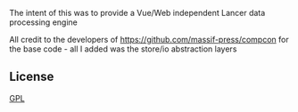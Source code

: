 The intent of this was to provide a Vue/Web independent Lancer data processing engine


All credit to the developers of https://github.com/massif-press/compcon for the base code - all I added was the store/io abstraction layers

## License

[GPL](/LICENSE)
